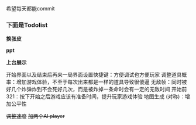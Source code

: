 希望每天都能commit



### 下面是Todolist



**换张皮**

**ppt**

**上台展示**



开始界面以及结束后再来一局界面设置快捷键：方便调试也方便玩家
调整道具概率：增加游戏体验，不至于每次出来都是一样的道具导致很傻逼
无敌帧：同时被好几个炸弹炸到不会死好几次，而是被炸掉一条命时会有一定的无敌时间
开始前321：按下开始之后游戏应该有准备时间，提升玩家游戏体验
地图生成 (对称)：增加公平性



~~调整速度~~
~~加两个AI player~~